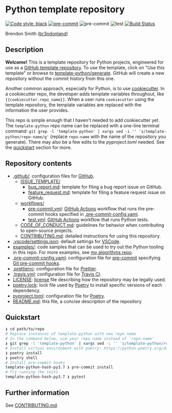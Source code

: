 # Python template repository

[![Code style: black](https://img.shields.io/badge/code%20style-black-000000.svg)](https://github.com/psf/black)
[![pre-commit](https://img.shields.io/badge/pre--commit-enabled-brightgreen?logo=pre-commit&logoColor=white)](https://github.com/pre-commit/pre-commit)
![pre-commit](https://github.com/br3ndonland/template-python/workflows/pre-commit/badge.svg)
![test](https://github.com/br3ndonland/template-python/workflows/test/badge.svg)
[![Build Status](https://travis-ci.com/br3ndonland/template-python.svg?branch=master)](https://travis-ci.com/br3ndonland/template-python)

Brendon Smith ([br3ndonland](https://github.com/br3ndonland/))

## Description

**Welcome!** This is a template repository for Python projects, engineered for use as a [GitHub template repository](https://help.github.com/en/github/creating-cloning-and-archiving-repositories/creating-a-repository-from-a-template). To use the template, click on "Use this template" or browse to [template-python/generate](https://github.com/br3ndonland/template-python/generate). GitHub will create a new repository without the commit history from this one.

Another common approach, especially for Python, is to use [cookiecutter](https://github.com/cookiecutter/cookiecutter). In a cookiecutter repo, the developer adds template variables throughout, like `{{cookiecutter.repo_name}}`. When a user runs `cookiecutter` using the template repository, the template variables are replaced with the information the user provides.

This repo is simple enough that I haven't needed to add cookiecutter yet. The `template-python` repo name can be replaced with a one-line terminal command: `git grep -l 'template-python' | xargs sed -i '' 's/template-python/repo-name/g'` (replace `repo-name` with the name of the repository you generate). There may also be a few edits to the _pyproject.toml_ needed. See the [quickstart](#quickstart) section for more.

## Repository contents

- [.github/](.github): configuration files for [GitHub](https://github.com/).
  - [ISSUE_TEMPLATE/](.github/ISSUE_TEMPLATE)
    - [bug_report.md](.github/ISSUE_TEMPLATE/bug_report.md): template for filing a bug report issue on GitHub.
    - [feature_request.md](.github/ISSUE_TEMPLATE/feature_request.md): template for filing a feature request issue on GitHub.
  - [workflows/](.github/workflows)
    - [pre-commit.yml](.github/workflows/pre-commit.yml): [GitHub Actions](https://github.com/features/actions) workflow that runs the pre-commit hooks specified in [.pre-commit-config.yaml](.pre-commit-config.yaml).
    - [test.yml](.github/workflows/test.yml): [GitHub Actions](https://github.com/features/actions) workflow that runs Python tests.
  - [CODE_OF_CONDUCT.md](.github/CODE_OF_CONDUCT.md): guidelines for behavior when contributing to open-source projects.
  - [CONTRIBUTING.md](.github/CONTRIBUTING.md): detailed instructions for using this repository.
- [.vscode/settings.json](.vscode/settings.json): default settings for [VSCode](https://code.visualstudio.com/).
- [examples/](examples): code samples that can be used to try out the Python tooling in this repo. For more examples, see [my algorithms repo](https://github.com/br3ndonland/algorithms).
- [.pre-commit-config.yaml](.pre-commit-config.yaml): configuration file for [pre-commit](https://pre-commit.com/) specifying [Git pre-commit hooks](https://www.git-scm.com/docs/githooks).
- [.prettierrc](.prettierrc): configuration file for [Prettier](https://prettier.io/docs/en/configuration.html).
- [.travis.yml](.travis.yml): configuration file for [Travis CI](https://docs.travis-ci.com/).
- [LICENSE](LICENSE): [license](https://choosealicense.com/) file describing how the repository may be legally used.
- [poetry.lock](poetry.lock): lock file used by [Poetry](https://python-poetry.org/) to install specific versions of each dependency.
- [pyproject.toml](pyproject.toml): configuration file for [Poetry](https://python-poetry.org/).
- [README.md](README.md): this file, a concise description of the repository

## Quickstart

```sh
❯ cd path/to/repo
# Replace instances of template-python with new repo name
# In the command below, use your repo name instead of 'repo-name'
❯ git grep -l 'template-python' | xargs sed -i '' 's/template-python/repo-name/g'
# Install virtual environment with poetry: https://python-poetry.org/docs/
❯ poetry install
❯ poetry shell
# Install pre-commit hooks
template-python-hash-py3.7 ❯ pre-commit install
# Try running the tests
template-python-hash-py3.7 ❯ pytest
```

## Further information

See [CONTRIBUTING.md](.github/CONTRIBUTING.md).
